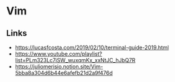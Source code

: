 # Vim

## Links

- <https://lucasfcosta.com/2019/02/10/terminal-guide-2019.html>
- <https://www.youtube.com/playlist?list=PLm323Lc7iSW_wuxqmKx_xxNtJC_hJbQ7R>
- <https://juliomerisio.notion.site/Vim-5bba8a304d6b44e6afefb21d2a9f476d>
